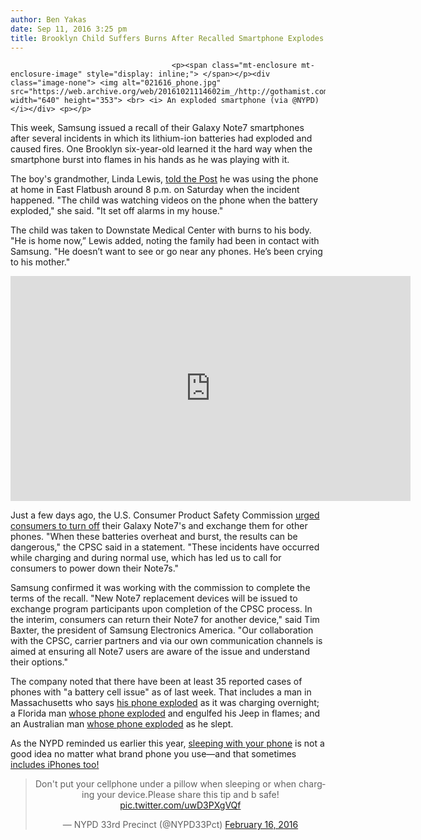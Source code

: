 ```yaml
---
author: Ben Yakas
date: Sep 11, 2016 3:25 pm
title: Brooklyn Child Suffers Burns After Recalled Smartphone Explodes In His Hands
---
```


	
										<p><span class="mt-enclosure mt-enclosure-image" style="display: inline;"> </span></p><div class="image-none"> <img alt="021616_phone.jpg" src="https://web.archive.org/web/20161021114602im_/http://gothamist.com/attachments/nyc_rebeccaf/021616_phone.jpg" width="640" height="353"> <br> <i> An exploded smartphone (via @NYPD)</i></div> <p></p>

<p>This week, Samsung issued a recall of their Galaxy Note7 smartphones after several incidents in which its lithium-ion batteries had exploded and caused fires. One Brooklyn six-year-old learned it the hard way when the smartphone burst into flames in his hands as he was playing with it.</p>

<p>The boy&apos;s grandmother, Linda Lewis, <a href="https://web.archive.org/web/20161021114602/http://nypost.com/2016/09/11/recalled-samsung-phone-explodes-in-little-boys-hands/">told the Post</a> he was using the phone at home in East Flatbush around 8 p.m. on Saturday when the incident happened. &quot;The child was watching videos on the phone when the battery exploded,&quot; she said. &quot;It set off alarms in my house.&quot;</p>

<p>The child was taken to Downstate Medical Center with burns to his body. &quot;He is home now,&#x201D; Lewis added, noting the family had been in contact with Samsung. &quot;He doesn&#x2019;t want to see or go near any phones. He&#x2019;s been crying to his mother.&quot;</p>

<p><iframe width="640" height="360" src="https://web.archive.org/web/20161021114602if_/https://www.youtube.com/embed/HQQOiilJwJ0" frameborder="0" allowfullscreen></iframe></p>

<p>Just a few days ago, the U.S. Consumer Product Safety Commission <a href="https://web.archive.org/web/20161021114602/http://abcnews.go.com/Technology/samsung-galaxy-note7-users-urged-turn-off-phones/story?id=41983208">urged consumers to turn off</a> their Galaxy Note7&apos;s and exchange them for other phones. &quot;When these batteries overheat and burst, the results can be dangerous,&quot; the CPSC said in a statement. &quot;These incidents have occurred while charging and during normal use, which has led us to call for consumers to power down their Note7s.&quot;</p>

<p>Samsung confirmed it was working with the commission to complete the terms of the recall. &quot;New Note7 replacement devices will be issued to exchange program participants upon completion of the CPSC process. In the interim, consumers can return their Note7 for another device,&quot; said Tim Baxter, the president of Samsung Electronics America. &quot;Our collaboration with the CPSC, carrier partners and via our own communication channels is aimed at ensuring all Note7 users are aware of the issue and understand their options.&quot;</p>

<p>The company noted that there have been at least 35 reported cases of phones with &quot;a battery cell issue&quot; as of last week. That includes a man in Massachusetts who says <a href="https://web.archive.org/web/20161021114602/http://boston.cbslocal.com/2016/09/04/samsung-galaxy-note-7-recall-phone-explodes-winthrop/">his phone exploded</a> as it was charging overnight; a Florida man <a href="https://web.archive.org/web/20161021114602/http://abc11.com/news/florida-mans-smartphone-explodes-catches-jeep-on-fire/1504142/">whose phone exploded</a> and engulfed his Jeep in flames; and an Australian man <a href="https://web.archive.org/web/20161021114602/http://www.technobuffalo.com/2016/09/06/note-7-explosion-recall/">whose phone exploded</a> as he slept. </p>

<p>As the NYPD reminded us earlier this year, <a href="https://web.archive.org/web/20161021114602/http://gothamist.com/2016/02/16/cellphone_pillow_fire.php">sleeping with your phone</a> is not a good idea no matter what brand phone you use&#x2014;and that sometimes <a href="https://web.archive.org/web/20161021114602/http://gothamist.com/2015/02/28/man_says_he_suffered_3rd_degree_bur.php">includes iPhones too!</a></p>

<center><blockquote class="twitter-tweet" data-lang="en"><p lang="en" dir="ltr">Don&apos;t put your cellphone under a pillow when sleeping or when charging your device.Please share this tip and b safe! <a href="https://web.archive.org/web/20161021114602/https://t.co/uwD3PXgVQf">pic.twitter.com/uwD3PXgVQf</a></p>&#x2014; NYPD 33rd Precinct (@NYPD33Pct) <a href="https://web.archive.org/web/20161021114602/https://twitter.com/NYPD33Pct/status/699392033463672832">February 16, 2016</a></blockquote>
<script async src="//web.archive.org/web/20161021114602js_/http://platform.twitter.com/widgets.js" charset="utf-8"></script></center>					
										
									
				